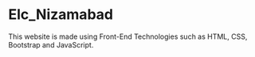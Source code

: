 # Elc_Nizamabad
This website is made using Front-End Technologies such as HTML, CSS, Bootstrap and JavaScript.

